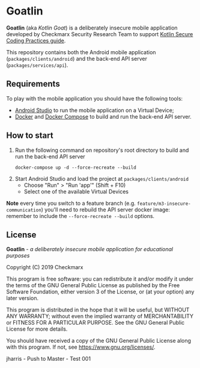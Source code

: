 Goatlin
=======

**Goatlin** (aka _Kotlin Goat_) is a deliberately insecure mobile application
developed by Checkmarx Security Research Team to support [Kotlin Secure Coding
Practices guide][1].

This repository contains both the Android mobile application
(`packages/clients/android`) and the back-end API server
(`packages/services/api`).

## Requirements

To play with the mobile application you should have the following tools:

* [Android Studio][2] to run the mobile application on a Virtual Device;
* [Docker][3] and [Docker Compose][4] to build and run the back-end API server.

## How to start

1. Run the following command on repository's root directory to build and run the
   back-end API server
   ```
   docker-compose up -d --force-recreate --build
   ```
2. Start Android Studio and load the project at `packages/clients/android`
   * Choose "Run" > "Run 'app'" (Shift + F10)
   * Select one of the available Virtual Devices

**Note** every time you switch to a feature branch (e.g.
`feature/m3-insecure-communication`) you'll need to rebuild the API server
docker image: remember to include the `--force-recreate --build` options.

## License

**Goatlin** - _a deliberately insecure mobile application for educational
purposes_

Copyright (C) 2019  Checkmarx

This program is free software: you can redistribute it and/or modify it under
the terms of the GNU General Public License as published by the Free Software
Foundation, either version 3 of the License, or (at your option) any later
version.

This program is distributed in the hope that it will be useful, but WITHOUT ANY
WARRANTY; without even the implied warranty of MERCHANTABILITY or FITNESS FOR A
PARTICULAR PURPOSE. See the GNU General Public License for more details.

You should have received a copy of the GNU General Public License along with
this program. If not, see https://www.gnu.org/licenses/.

[1]: https://github.com/Checkmarx/Kotlin-SCP
[2]: https://developer.android.com/studio/
[3]: https://www.docker.com/
[4]: https://docs.docker.com/compose/install/

jharris - Push to Master - Test 001